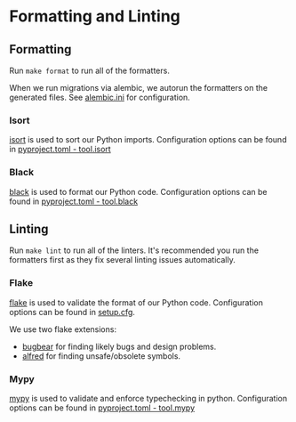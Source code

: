 # Formatting and Linting

## Formatting

Run `make format` to run all of the formatters.

When we run migrations via alembic, we autorun the formatters on the generated files. See [alembic.ini](../../api/src/db/migrations/alembic.ini) for configuration.

### Isort
[isort](https://pycqa.github.io/isort/) is used to sort our Python imports. Configuration options can be found in [pyproject.toml - tool.isort](../../api/pyproject.toml)

### Black
[black](https://black.readthedocs.io/en/stable/) is used to format our Python code. Configuration options can be found in [pyproject.toml - tool.black](../../api/pyproject.toml)

## Linting

Run `make lint` to run all of the linters. It's recommended you run the formatters first as they fix several linting issues automatically.

### Flake
[flake](https://flake8.pycqa.org/en/latest/) is used to validate the format of our Python code. Configuration options can be found in [setup.cfg](../../api/setup.cfg).

We use two flake extensions:
* [bugbear](https://pypi.org/project/flake8-bugbear/) for finding likely bugs and design problems.
* [alfred](https://pypi.org/project/flake8-alfred/) for finding unsafe/obsolete symbols.

### Mypy
[mypy](https://mypy.readthedocs.io/en/stable/) is used to validate and enforce typechecking in python. Configuration options can be found in [pyproject.toml - tool.mypy](../../api/pyproject.toml)

